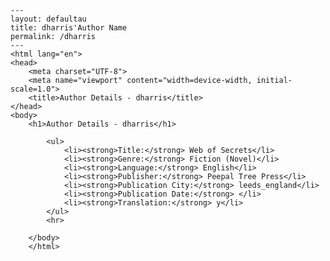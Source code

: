 
    ---
    layout: defaultau
    title: dharris'Author Name 
    permalink: /dharris
    ---
    <html lang="en">
    <head>
        <meta charset="UTF-8">
        <meta name="viewport" content="width=device-width, initial-scale=1.0">
        <title>Author Details - dharris</title>
    </head>
    <body>
        <h1>Author Details - dharris</h1>
        
            <ul>
                <li><strong>Title:</strong> Web of Secrets</li>
                <li><strong>Genre:</strong> Fiction (Novel)</li>
                <li><strong>Language:</strong> English</li>
                <li><strong>Publisher:</strong> Peepal Tree Press</li>
                <li><strong>Publication City:</strong> leeds_england</li>
                <li><strong>Publication Date:</strong> </li>
                <li><strong>Translation:</strong> y</li>
            </ul>
            <hr>
            
        </body>
        </html>
        